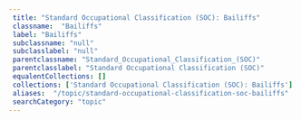 ```yaml
--- 
 title: "Standard Occupational Classification (SOC): Bailiffs" 
 classname:  "Bailiffs" 
 label: "Bailiffs" 
 subclassname: "null" 
 subclasslabel: "null" 
 parentclassname: "Standard_Occupational_Classification_(SOC)" 
 parentclasslabel: "Standard Occupational Classification (SOC)" 
 equalentCollections: [] 
 collections: ['Standard Occupational Classification (SOC): Bailiffs']
 aliases:  "/topic/standard-occupational-classification-soc-bailiffs"  
 searchCategory: "topic" 
---
```

